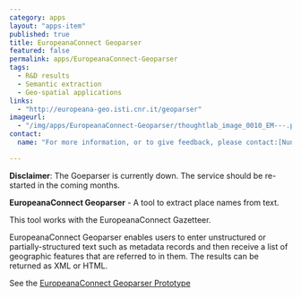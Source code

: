 ```yaml
---
category: apps
layout: "apps-item"
published: true
title: EuropeanaConnect Geoparser
featured: false
permalink: apps/EuropeanaConnect-Geoparser
tags: 
  - R&D results
  - Semantic extraction
  - Geo-spatial applications
links: 
  - "http://europeana-geo.isti.cnr.it/geoparser"
imageurl: 
  - "/img/apps/EuropeanaConnect-Geoparser/thoughtlab_image_0010_EM---.png"
contact: 
  name: "For more information, or to give feedback, please contact:[Nuno Freire](nuno.freire@theeuropeanlibrary.org)"

---
```


**Disclaimer**: The Goeparser is currently down. The service should be re-started in the coming months.

**EuropeanaConnect Geoparser** - A tool to extract place names from text.

This tool works with the EuropeanaConnect Gazetteer.

EuropeanaConnect Geoparser enables users to enter unstructured or partially-structured text such as metadata records and then receive a list of geographic features that are referred to in them. The results can be returned as XML or HTML.

See the [EuropeanaConnect Geoparser Prototype](http://europeana-geo.isti.cnr.it/geoparser)



	

